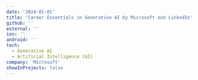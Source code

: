 ```yaml
---
date: '2024-01-01'
title: 'Career Essentials in Generative AI by Microsoft and LinkedIn'
github: ''
external: ''
ios: ''
android: ''
tech:
  - Generative AI
  - Artificial Intelligence (AI)
company: 'Microsoft'
showInProjects: false
---
```



